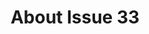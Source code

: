 ---
title: 'About Issue 33'
layout: 'layouts/about.html'
permalink: '/about/index.html'
primaryCTA:
  title: 'A senior designer invested in excellent digital experiences'
  summary: ""
bio: "Knits, sews, metalsmiths, flies an airplane, loves space exploration. she/her"
skills:
school:
fun:

---